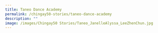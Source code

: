 ```yaml
---
title: Taneo Dance Academy
permalink: /chingay50-stories/taneo-dance-academy
description: ""
image: /images/Chingay50 Stories/Taneo_JanelleAlyssa_LeeZhenChun.jpg
---
```

